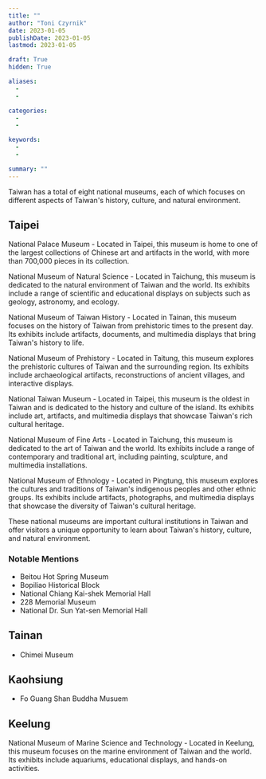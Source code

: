 ```yaml
---
title: ""
author: "Toni Czyrnik"
date: 2023-01-05
publishDate: 2023-01-05
lastmod: 2023-01-05

draft: True
hidden: True

aliases:
  - 
  - 

categories:
  - 
  - 

keywords:
  - 
  - 

summary: ""
---
```





Taiwan has a total of eight national museums, each of which focuses on different aspects of Taiwan's history, culture, and natural environment. 

## Taipei

National Palace Museum - Located in Taipei, this museum is home to one of the largest collections of Chinese art and artifacts in the world, with more than 700,000 pieces in its collection.

National Museum of Natural Science - Located in Taichung, this museum is dedicated to the natural environment of Taiwan and the world. Its exhibits include a range of scientific and educational displays on subjects such as geology, astronomy, and ecology.

National Museum of Taiwan History - Located in Tainan, this museum focuses on the history of Taiwan from prehistoric times to the present day. Its exhibits include artifacts, documents, and multimedia displays that bring Taiwan's history to life.

National Museum of Prehistory - Located in Taitung, this museum explores the prehistoric cultures of Taiwan and the surrounding region. Its exhibits include archaeological artifacts, reconstructions of ancient villages, and interactive displays.

National Taiwan Museum - Located in Taipei, this museum is the oldest in Taiwan and is dedicated to the history and culture of the island. Its exhibits include art, artifacts, and multimedia displays that showcase Taiwan's rich cultural heritage.

National Museum of Fine Arts - Located in Taichung, this museum is dedicated to the art of Taiwan and the world. Its exhibits include a range of contemporary and traditional art, including painting, sculpture, and multimedia installations.

National Museum of Ethnology - Located in Pingtung, this museum explores the cultures and traditions of Taiwan's indigenous peoples and other ethnic groups. Its exhibits include artifacts, photographs, and multimedia displays that showcase the diversity of Taiwan's cultural heritage.


These national museums are important cultural institutions in Taiwan and offer visitors a unique opportunity to learn about Taiwan's history, culture, and natural environment.


### Notable Mentions

- Beitou Hot Spring Museum
- Bopiliao Historical Block
- National Chiang Kai-shek Memorial Hall
- 228 Memorial Museum
- National Dr. Sun Yat-sen Memorial Hall


## Tainan

- Chimei Museum


## Kaohsiung

- Fo Guang Shan Buddha Musuem


## Keelung

National Museum of Marine Science and Technology - Located in Keelung, this museum focuses on the marine environment of Taiwan and the world. Its exhibits include aquariums, educational displays, and hands-on activities.


